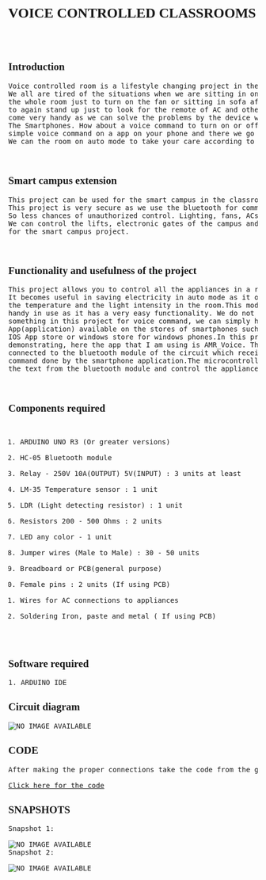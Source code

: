 <font face="Times New Roman">
<h1>VOICE CONTROLLED CLASSROOMS</h1>
<br/><br/>
<h2>Introduction</h2>
<pre>Voice controlled room is a lifestyle changing project in the field of IoT- Internet of things.
We all are tired of the situations when we are sitting in one end of the room and we have to walk 
the whole room just to turn on the fan or sitting in sofa after a long tiring day and then you have 
to again stand up just to look for the remote of AC and other appliances. But now these things can 
come very handy as we can solve the problems by the device we always useto carry with us. Yes,obviously, 
The Smartphones. How about a voice command to turn on or off any appliance in room.You can give a 
simple voice command on a app on your phone and there we go commanding the appliances of the room.
We can the room on auto mode to take your care according to the weather and lights of the room.</pre>

<br/>
<h2>Smart campus extension</h2>
<pre>This project can be used for the smart campus in the classrooms, offices, lobbies or anywhere. 
This project is very secure as we use the bluetooth for communication medium instead of internet. 
So less chances of unauthorized control. Lighting, fans, ACs in the room,you just need a voice command. 
We can control the lifts, electronic gates of the campus and many more. This module can be very useful 
for the smart campus project.</pre>
<br/>
<h2>Functionality and usefulness of the project</h2>
<pre>This project allows you to control all the appliances in a room with the voice command. 
It becomes useful in saving electricity in auto mode as it optimise the system according to 
the temperature and the light intensity in the room.This module of voice command comes very 
handy in use as it has a very easy functionality. We do not need a different device or 
something in this project for voice command, we can simply have voice command from a mobile 
App(application) available on the stores of smartphones such as Google Play Store for Android, 
IOS App store or windows store for windows phones.In this project I am using the android for 
demonstrating, here the app that I am using is AMR_Voice. This application in the phone is 
connected to the bluetooth module of the circuit which receives the text conversion of voice 
command done by the smartphone application.The microcontroller board in the circuit interprets 
the text from the bluetooth module and control the appliances using an electronic switch called relay.</pre>

<br/>
<h2>Components required</h2>
<pre>
<ol>
<li>ARDUINO UNO R3 (Or greater versions)</li>
<li>HC-05 Bluetooth module</li>
<li>Relay - 250V 10A(OUTPUT) 5V(INPUT) : 3 units at least</li>
<li>LM-35 Temperature sensor : 1 unit</li>
<li>LDR (Light detecting resistor) : 1 unit</li>
<li>Resistors 200 - 500 Ohms : 2 units</li>
<li>LED any color - 1 unit</li>
<li>Jumper wires (Male to Male) : 30 - 50 units</li>
<li>Breadboard or PCB(general purpose)</li>
<li>Female pins : 2 units (If using PCB)</li>
<li>Wires for AC connections to appliances</li>
<li>Soldering Iron, paste and metal ( If using PCB)</li> 
</ol>
</pre>

<h2>Software required</h2>
<pre>1. ARDUINO IDE</pre>

<h2>Circuit diagram</h2>
<pre>
<img src="https://github.com/manujain006/Voice_control_room_project/blob/master/circuit.png" alt="NO IMAGE AVAILABLE">
</pre>

<h2>CODE</h2>
<pre>After making the proper connections take the code from the given link and run it on the Arduino Board.<br>
<a href="https://github.com/manujain006/Voice_control_room_project">Click here for the code</a>
</pre>

<h2>SNAPSHOTS</h2>
<pre>Snapshot 1:<br/>
<img src="https://github.com/manujain006/Voice_control_room_project/blob/master/pic1.png" alt="NO IMAGE AVAILABLE">
Snapshot 2:<br/>
<img src="https://github.com/manujain006/Voice_control_room_project/blob/master/pic2.png" alt="NO IMAGE AVAILABLE">
</pre>

</font>
